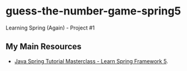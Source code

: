 # guess-the-number-game-spring5
Learning Spring (Again) - Project #1


## My Main Resources
* [Java Spring Tutorial Masterclass - Learn Spring Framework 5](https://www.udemy.com/course/java-spring-framework-masterclass/).
